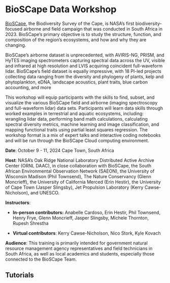 # BioSCape Data Workshop

[BioSCape](https://www.bioscape.io/), the Biodiversity Survey of the Cape, is NASA’s first biodiversity-focused airborne and field campaign that was conducted in South Africa in 2023. BioSCape’s primary objective is to study the structure, function, and composition of the region’s ecosystems, and how and why they are changing.

BioSCape’s airborne dataset is unprecedented, with AVIRIS-NG, PRISM, and HyTES imaging spectrometers capturing spectral data across the UV, visible and infrared at high resolution and LVIS acquiring coincident full-waveform lidar. BioSCape’s field dataset is equally impressive, with 18 PI-led projects collecting data ranging from the diversity and phylogeny of plants, kelp and phytoplankton, eDNA, landscape acoustics, plant traits, blue carbon accounting, and more

This workshop will equip participants with the skills to find, subset, and visualize the various BioSCape field and airborne (imaging spectroscopy and full-waveform lidar) data sets. Participants will learn data skills through worked examples in terrestrial and aquatic ecosystems, including: wrangling lidar data, performing band math calculations, calculating spectral diversity metrics, machine learning and image classification, and mapping functional traits using partial least squares regression. The workshop format is a mix of expert talks and interactive coding notebooks and will be run through the BioSCape Cloud computing environment.

**Date**: October 9 - 11, 2024 Cape Town, South Africa

**Host**: NASA’s Oak Ridge National Laboratory Distributed Active Archive Center (ORNL DAAC), in close collaboration with BioSCape, the South African Environmental Observation Network (SAEON), the University of Wisconsin Madison (Phil Townsend), The Nature Conservancy (Glenn Moncrieff), the University of California Merced (Erin Hestir), the University of Cape Town (Jasper Slingsby), Jet Propulsion Laboratory (Kerry Cawse-Nicholson), and UNESCO.

**Instructors**:

- **In-person contributors:** Anabelle Cardoso, Erin Hestir, Phil Townsend, Henry Frye, Glenn Moncrieff, Jasper Slingsby, Michele Thornton, Rupesh Shrestha

- **Virtual contributors**: Kerry Cawse-Nicholson, Nico Stork, Kyle Kovach

**Audience**: This training is primarily intended for government natural resource management agency representatives and field technicians in South Africa, as well as local academics and students, especially those connected to the BioSCape Team.

## Tutorials
```{tableofcontents}
```